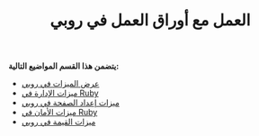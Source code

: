 ﻿---
title: العمل مع أوراق العمل في روبي
type: docs
weight: 30
url: /ar/java/working-with-worksheets-in-ruby/
---
**يتضمن هذا القسم المواضيع التالية:**

- [عرض الميزات في روبي](/cells/ar/java/display-features-in-ruby/)
- [ميزات الإدارة في Ruby](/cells/ar/java/management-features-in-ruby/)
- [ميزات إعداد الصفحة في روبي](/cells/ar/java/page-setup-features-in-ruby/)
- [ميزات الأمان في Ruby](/cells/ar/java/security-features-in-ruby/)
- [ميزات القيمة في روبي](/cells/ar/java/value-features-in-ruby/)
